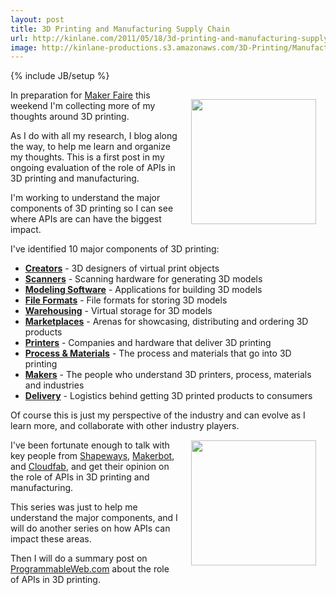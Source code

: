 ```yaml
---
layout: post
title: 3D Printing and Manufacturing Supply Chain
url: http://kinlane.com/2011/05/18/3d-printing-and-manufacturing-supply-chain/
image: http://kinlane-productions.s3.amazonaws.com/3D-Printing/Manufacturing_supply_chain.jpg
---
```

{% include JB/setup %}
<p>
     <img style="padding: 15px;" src="http://kinlane-productions.s3.amazonaws.com/3D-Printing/Manufacturing_supply_chain.jpg"  width="200" align="right" />In preparation for <a title="Maker Faire" href="http://makerfaire.com/">Maker Faire</a> this weekend I'm collecting more of my thoughts around 3D printing.
</p>

<p>
     As I do with all my research, I blog along the way, to help me learn and organize my thoughts. This is a first post in my ongoing evaluation of the role of APIs in 3D printing and manufacturing.
</p>

<p>
     I'm working to understand the major components of 3D printing so I can see where APIs are can have the biggest impact.
</p>

<p>
     I've identified 10 major components of 3D printing:
</p>
<ul class="mainlist">
     <li>
          <strong><a title="Creators" href="http://www.kinlane.com/2011/05/3d-printing-the-creators/">Creators</a></strong> - 3D designers of virtual print objects
     </li>
     <li>
          <strong><a title="Scanners" href="http://www.kinlane.com/2011/05/3d-printing-3d-scanners/">Scanners</a></strong> - Scanning hardware for generating 3D models
     </li>
     <li>
          <strong><a title="Modeling Software" href="ttp://www.kinlane.com/2011/05/3d-printing-modeling-software/">Modeling Software</a></strong> - Applications for building 3D models
     </li>
     <li>
          <strong><a title="File Formats" href="http://www.kinlane.com/?p=3599">File Formats</a></strong> - File formats for storing 3D models
     </li>
     <li>
          <strong><a title="Warehousing" href="http://www.kinlane.com/?p=3603">Warehousing</a></strong> - Virtual storage for 3D models
     </li>
     <li>
          <strong><a title="Marketplaces" href="http://www.kinlane.com/2011/05/3d-printing-marketplaces/">Marketplaces</a></strong> - Arenas for showcasing, distributing and ordering 3D products
     </li>
     <li>
          <strong><a title="Printers" href="http://www.kinlane.com/2011/05/3d-printers-printers/">Printers</a></strong> - Companies and hardware that deliver 3D printing
     </li>
     <li>
          <strong><a title="Process &amp; Materials" href="http://www.kinlane.com/2011/05/3d-printing-process-materials/">Process &amp; Materials</a></strong> - The process and materials that go into 3D printing
     </li>
     <li>
          <strong><a title="Makers" href="http://www.kinlane.com/2011/05/3d-printing-makers/">Makers</a></strong> - The people who understand 3D printers, process, materials and industries
     </li>
     <li>
          <strong><a title="Delivery" href="http://www.kinlane.com/2011/05/3d-printing-delivery/">Delivery</a></strong> - Logistics behind getting 3D printed products to consumers
     </li>
</ul>
<p>
     Of course this is just my perspective of the industry and can evolve as I learn more, and collaborate with other industry players.<img style="padding: 15px;" src="http://kinlane-productions.s3.amazonaws.com/3D-Printing/3d-printing-manufacturing.jpg"  width="200" align="right" />
</p>

<p>
     I've been fortunate enough to talk with key people from <a title="Shapeways" href="http://www.shapeways.com/">Shapeways</a>, <a title="Makerbot" href="http://www.makerbot.com/">Makerbot</a>, and <a title="Cloudfab" href="http://cloudfab.com/">Cloudfab</a>, and get their opinion on the role of APIs in 3D printing and manufacturing.
</p>

<p>
     This series was just to help me understand the major components, and I will do another series on how APIs can impact these areas.
</p>

<p>
     Then I will do a summary post on <a title="ProgrammableWeb.com" href="http://www.ProgrammableWeb.com">ProgrammableWeb.com</a> about the role of APIs in 3D printing.
</p>